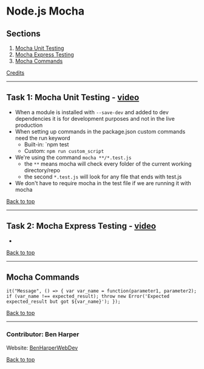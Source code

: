 # Node.js Mocha

## Sections
<a name="Sections"></a>
1. [Mocha Unit Testing](#Mocha_Unit_Testing)
2. [Mocha Express Testing](Mocha_Express_Testing)
3. [Mocha Commands](#Mocha_Commands)

[Credits](#Credits)
__________________________________________________________________________________________________________________________________________
<a name="Mocha_Unit_Testing"></a>
## Task 1: Mocha Unit Testing - [video](https://www.youtube.com/watch?v=oJWOmT5UZYw)
- When a module is installed with `--save-dev` and added to dev dependencies it is for development purposes and not in the live production
- When setting up commands in the package.json custom commands need the run keyword
    - Built-in: `npm test   
    - Custom: `npm run custom_script`
- We're using the command `mocha **/*.test.js`
    - the `**` means mocha will check every folder of the current working directory/repo
    - the second `*.test.js` will look for any file that ends with test.js
- We don't have to require mocha in the test file if we are running it with mocha


[Back to top](#Sections)
__________________________________________________________________________________________________________________________________________
<a name="Mocha_Express_Testing"></a>
## Task 2: Mocha Express Testing - [video](https://www.youtube.com/watch?v=q3xCJPE4Zo0)
- 

[Back to top](#Sections)
__________________________________________________________________________________________________________________________________________
<a name="Mocha_Commands"></a>
## Mocha Commands
`it("Message", () => {
    var var_name = function(parameter1, parameter2);
     if (var_name !== expected_result);
     throw new Error('Expected expected_result but got ${var_name}');
});`

[Back to top](#Sections)
__________________________________________________________________________________________________________________________________________
<a name="Credits"></a>
### Contributor: Ben Harper
Website: [BenHarperWebDev](https://henbarper.github.io/benharperwebdev/)

[Back to top](#Sections)
